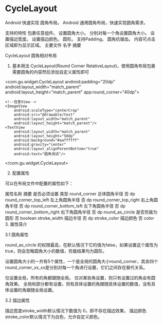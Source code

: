 # CycleLayout
Android 快速实现 圆角布局。
Android 通用圆角布局，快速实现圆角需求。


支持的特性
 包裹任意组件。
 设置圆角大小。
 分别对每一个角设置圆角大小。
 设置描边宽度。
 设置描边颜色。
 圆形。
 支持Padding。
 圆角抗锯齿。
 内容可点击区域即为显示区域。
主要文件
名字	摘要

CycleLayout	圆角相对布局

1. 基本用法
CycleLayout(Round Corner RelativeLayout)，使用圆角布局包裹需要圆角的内容然后添加自定义属性即可


<com.gu.widget.CycleLayout
    android:padding="20dp"
    android:layout_width="match_parent"
    android:layout_height="match_parent"
    app:round_corner="40dp">

  	<!--任意View-->
    <ImageView
        android:scaleType="centerCrop"
        android:src="@drawable/test"
        android:layout_width="match_parent"
        android:layout_height="match_parent"/>
    <TextView
        android:layout_width="match_parent"
        android:layout_height="50dp"
        android:background="#aaffffff"
        android:gravity="center"
        android:layout_alignParentBottom="true"
        android:text="圆角测试"/>

</com.gu.widget.CycleLayout>

2. 配置属性

可以在布局文件中配置的属性如下：

属性名称	摘要	是否必须设置	类型
round_corner	总体圆角半径	否	dp
round_corner_top_left	左上角圆角半径	否	dp
round_corner_top_right	右上角圆角半径	否	dp
round_corner_bottom_left	左下角圆角半径	否	dp
round_corner_bottom_right	右下角圆角半径	否	dp
round_as_circle	是否剪裁为圆形	否	boolean
stroke_width	描边半径	否	dp
stroke_color	描边颜色	否	color
3. 属性简介

3.1 圆角属性

round_as_circle 的权限最高，在默认情况下它的值为false，如果设置这个属性为 true，则会忽略圆角大小的数值，剪裁结果均为圆形。

设置圆角大小的一共有5个属性，一个是全局的圆角大小round_corner，其余四个round_corner_xx_xx是分别对每一个角进行设置，它们之间存在替代关系。

仅设置全局，所有的角都跟随全局。
仅对某些角设置，则只有设置过的角会有圆角效果。
全局和部分都有设置，则有具体设置的角跟随具体设置的数值，没有具体设置的角跟随全局设置。

3.2 描边属性

描边宽度stroke_width默认情况下数值为 0，即不存在描边效果。
描边颜色stroke_color默认情况下为白色，允许自定义颜色。

